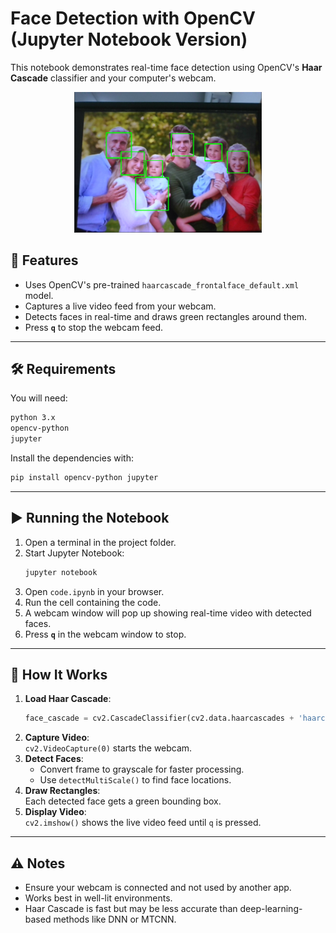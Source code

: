 # Face Detection with OpenCV (Jupyter Notebook Version)

This notebook demonstrates real-time face detection using OpenCV's **Haar Cascade** classifier and your computer's webcam.

<p align="center">
  <img src="Screenshot 2025-08-12 192302.png" alt="My cat" width="300">
</p>

## 📌 Features
- Uses OpenCV's pre-trained `haarcascade_frontalface_default.xml` model.
- Captures a live video feed from your webcam.
- Detects faces in real-time and draws green rectangles around them.
- Press **`q`** to stop the webcam feed.

---

## 🛠 Requirements
You will need:

```bash
python 3.x
opencv-python
jupyter
```

Install the dependencies with:

```bash
pip install opencv-python jupyter
```

---

## ▶ Running the Notebook
1. Open a terminal in the project folder.
2. Start Jupyter Notebook:
   ```bash
   jupyter notebook
   ```
3. Open `code.ipynb` in your browser.
4. Run the cell containing the code.
5. A webcam window will pop up showing real-time video with detected faces.
6. Press **`q`** in the webcam window to stop.

---

## 📂 How It Works
1. **Load Haar Cascade**:  
   ```python
   face_cascade = cv2.CascadeClassifier(cv2.data.haarcascades + 'haarcascade_frontalface_default.xml')
   ```
2. **Capture Video**:  
   `cv2.VideoCapture(0)` starts the webcam.
3. **Detect Faces**:  
   - Convert frame to grayscale for faster processing.  
   - Use `detectMultiScale()` to find face locations.
4. **Draw Rectangles**:  
   Each detected face gets a green bounding box.
5. **Display Video**:  
   `cv2.imshow()` shows the live video feed until `q` is pressed.

---

## ⚠ Notes
- Ensure your webcam is connected and not used by another app.
- Works best in well-lit environments.
- Haar Cascade is fast but may be less accurate than deep-learning-based methods like DNN or MTCNN.
